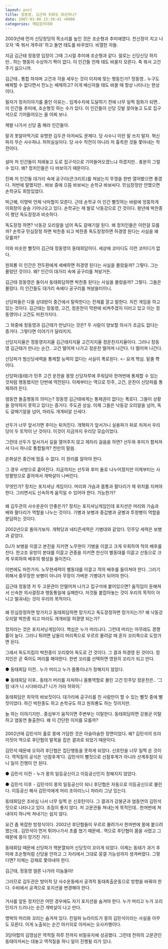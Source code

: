 ```yaml
---
layout: post
title: 정동영, 김근태 위화도 회군하나?
date: 2007-01-06 15:39:42 +0900
categories: 깨달음의대화
---
```

2003년에 먼저 신당창당의 목소리를 높인 것은 조순형과 추미애였다. 천신정이 치고 나오자 ‘죽 쒀서 개주랴’ 하고 돌연 태도를 바꾸었다. 비열한 자들.
   

  
지금 김근태 정동영 입장이 그때 그시절 추미애 조순형과 같다. 말로는 신당신당 하지만.. 하는 행동이 수상하기 짝이 없다. 이 인간들 언제 태도 바꿀지 모른다. 죽 쒀서 고건주기 싫으니까.
  

  
김근태.. 통합 하자며 고건과 각을 세우는 것이 이치에 맞는 행동인가? 정동영.. 누구도 배제할 수 없다면서 친노는 배제하고? 이게 배신자들 태도 바꿀 때 항상 나타나는 현상이다. 
  

  
필자가 정치이야기를 줄인 이유는.. 임계수치에 도달하기 전에 너무 일찍 점화가 되면.. 이 인간들 추미애, 조순형짓 하는 수가 있다. 이 인간들이 신당 깃발 꽂아놓고 도로 집구석으로 기어들어오는 꼴 어찌 보나. 
  

  
제발 나가서 신당 좀 해라 인간들아.
  

  
말귀 못알아먹기로 유명한 김두관 아저씨도 문제다. 당 사수니 이런 말 쓰지 말자. 혁신파지 무슨 사수파냐. 허허실실이다. 당 사수 작전이 아니라 저 흉측한 것들 쫓아내는 작전이다. 
  

  

  
###
  

  
설마 저 인간들이 저래놓고 도로 집구석으로 기어들어오겠느냐 하겠지만.. 충분히 그럴 수 있다. 왜? 정치인들은 다 바보이기 때문이다. 
  

  
진짜 저 인간들 대가리 속에 공구리(콘크리트)를 쳐놨는지 뚜껑을 한번 열어봤으면 좋겠다. 저번에 말했지만.. 바보 중에 으뜸 바보씨는 손학규 바보씨다. 민심장정만 안했으면 손학규도 희망있었다. 
  

  
박근혜, 이명박 언제 낙마할지 모른다. 근데 손학규 이 인간 뻘짓하는 바람에 엉뚱하게 이회창이 슬슬 기어나오고 있다. 손학규는 제 발로 낙동강으로 간 것이다. 왕년에 박찬종이 했던 독도장정과 비슷하다. 
  

  
독도장정 하면? 낙동강 오리알을 넘어 독도 갈매기알 된다. 왜 정치인들은 이런걸 모를까? 손학규 민심장정 하면 박찬종 되고 박찬종 독도장정하면 허경영 된다는 사실을 왜 모를까?
  

  
이와 비슷한 뻘짓이 김근태 정동영의 동태회담이다. 세상에 코미디도 이런 코미디가 없다. 
  

  
원희룡 이 인간은 전두환에게 세배하면 허경영 된다는 사실을 몰랐을까? 그렇다. 그는 몰랐던 것이다. 왜? 인간이 대가리 속에 공구리를 쳐놨거든.
  

  
김근태 정동영은 둘이서 동태회담하면 박찬종 된다는 사실을 몰랐을까? 그렇다. 그들은 몰랐다. 이 인간들도 대가리 속에다 공구리를 쳐놨을터이니.
  

  

  
###
  

  
신당파들은 다들 상대방이 중간에서 탈락한다는 전제를 깔고 말한다. 치킨 게임을 하고 있는 것이다. 김근태는 정동영, 고건, 정운찬이 막판에 비켜주겠지 이러고 있고 이는 정동영이나 고건도 마찬가지다.
  

  
그 와중에 정동영과 김근태가 만났다는 것은? 두 사람이 양보할 의사가 조금도 없다는 증거다. 그렇다면 이야기가 달라지지.
  

  
신당지지율은 정동영지지율 김근태지지율 고건지지율 정운찬지지율이다. 그러나 정동영 김근태가 만나는 순간.. 고건 떨어져 나가고 정운찬 떨어져 나간다. 다 떨어져 나간다. 
  

  
신당파가 범신당세력을 통제할 능력이 없다는 사실이 폭로된다. <- 요게 핵심. 밑줄 쫙이다. 
  

  
신당파(동태)가 민주 고건 운찬을 몽땅 신당자루에 주워담아 한꺼번에 통제할 수 있는 것처럼 행동했지만 단번에 역전된다. 이제부터는 역으로 민주, 고건, 운찬이 신당파를 통제하려 든다. 
  

  
염동연 돌출행동의 의미는? 정동영 김근태에게는 통제권이 없다는 폭로다. 그들이 상황을 장악하지 못하고 있다는 증거다. 주도권 상실. 이제 그들은 낙동강 오리알을 넘어, 독도 갈매기알을 넘어, 마라도 개개비알 신세다. 
  

  

  
###
  

  
선두가 너무 앞서가면 후미는 뒤처진다. 개혁파가 앞서가니 실용파가 뒤로 처져서 우리당이 두 토막이 난 것이다. 이것이 지금까지 우리당 모습이었다. 
  

  
그런데 선두가 앞서가서 길을 열어주지 않고 제자리 걸음을 하면? 선두와 후미가 합쳐져서 다시 하나로 통합될까? 천만의 말씀. 
  

  
쏜화살은 중간에 멈출 수 없다. 이 원리를 알아야 한다. 
  

  
그 경우 사방으로 흩어진다. 지금까지는 선두와 후미 둘로 나누어졌지만 이제부터는 사방팔방으로 흩어져서 개박살이 나버린다. 
  

  
무엇인가? 정치는 포지셔닝 게임이다. 머리와 가슴과 몸통과 팔다리가 제 위치를 지켜야 한다. 그러면서도 신속하게 움직일 수 있어야 한다. 가능한가?
  

  

  
###
  

  
왜 김두관의 사수운운이 안좋은가? 정치는 포지셔닝게임인데 포지션은 머리와 가슴과 배와 팔다리가 역할을 나누는 것이다. 기병과 보병과 중갑병과 궁병과 투창병이 역할을 분담하는 것이다. 
  

  
2002년으로 돌아가보자. 개혁당과 네티즌세력은 기병대와 같았다. 민주당 세력은 보병과 같았다.
   

  
DJ가 보병을 이끌고 본진을 지키면 노무현이 기병을 이끌고 크게 우회하여 적의 배후를 친다. 한고조 유방이 본대를 이끌고 관중을 지키면 한신이 별동대를 이끌고 산동으로 크게 우회하여 배후의 팽성을 들이친다.
  

  
이번에도 마찬가지. 노무현세력이 별동대를 이끌고 적의 배후를 들이쳐야 한다. 그러기 위해서 중무장한 보병이 아니라 무장이 가벼운 기병대가 되어야 한다. 
  

  
김근태 정동영 저 두 고문관이 안떨어져 나가고 집구석에 붙어있으면? 움직임이 둔해져서 신속한 의사결정과 행동통일에 실패한다. 저것들 붙잡아놓는 것이 우리의 목적이 아니고 떨궈내는 것이 우리의 목적이다. 
  

  

  
###
  

  
왜 민심장정하면 망가지고 동태회담하면 망가지고 독도장정하면 망가지는가? 왜 낙동강 오리알 박찬종 되고 마라도 개개비알 허경영 되는가? 
  

  
정치라는 것은 포지셔닝게임이다. 핵심은 누가 머리냐다. 그런데 머리는 아무래도 경쟁률이 높다. 그러니 튀려면 남들이 머리쪽으로 우르르 몰려갈 때 혼자 꼬리쪽으로 도망가면 된다. 
  

  
그래서 독도지킴이 박찬종이 꼬리찾아 독도로 간 것이다. 그 결과 허경영 된 것이다. 정치인은 곧 죽어도 머리를 해야한다. 한번 꼬리를 선택하면 영원히 꼬리가 되고 만다.
  

  
● 동태회담 이전.. 누가 머리고 누가 몸통이냐가 정해지지 않았다.
  
● 동태회담 이후.. 동태가 머리를 자처하니 몸통역할로 몰린 고건 민주당 정운찬은.. ‘그럼 내가 니 시다바리냐? 니가 가라 하와이.’
  

  
동태회담은 최악의 바보짓이다. 대가리에 공구리를 친 사람만이 할 수 있는 뻘짓 중에 뻘짓이었다. 하긴 박찬종도 하고 손학규도 하고 원희룡도 하는 짓이지만. 
  

  
늘 하는 이야기지만.. 중심부가 움직이면 주변부는 이탈한다. 동태회담하면 강봉균 이탈하고 염동연 돌출한다. 왜 이 간단한 이치를 모를까? 
  

  

  
###
  

  
2002년에 김민석이 홀로 몽에 가담한 것은 아슬아슬한 장면이었다. 왜? 김민석의 또라이짓이 역으로 후단협의 발목을 잡은 결과로 되었기 때문이다. 
  

  
김민석 때문에 오히려 후단협은 집단행동을 못하게 되었다. 신호탄을 너무 일찍 쏜 것이다. 역적질의 공식은 ‘선참후계’다. 김민석이 뻘짓으로 선참후계가 아니라 선계후참이 되니 일이 진행이 안 된다. 
  

  
● 김민석 이전 - 누가 몽의 일등공신이고 이등공신인지 정해지지 않았다.
  
● 김민석 이후 - 김민석이 몽의 일등공신이 되니 후단협은 자동으로 이등공신으로 몰린다. 이등공신 해서 김민석에게 머리 조아리느니 차라리 그냥 있는다. 
  

  
동태회담은 조바심 나서 너무 일찍 쏜 신호탄이다. 그 결과가 강봉균과 염동연의 김민석짓으로 나타나고 있다. 조짐이 좋지 않다. 저 고문관들 쳐내는게 목적인데.. 한꺼번에 쳐내야지 하나씩 쳐내기는 쉽지 않다.
  

  
요건 좀 복잡한 방정식이다. 2002년 후단협들이 우르르 몰려가서 한꺼번에 몽에 붙으려 했는데.. 김민석이 먼저 튀어나가서 초를 쳤기 때문에.. 역으로 후단협이 몸을 사렸고 그 때문에 몽이 망가진 거다. 
  

  
동태회담 때문에 신당파가 핵분열되어 신당짓이 꼬이게 되었다. 이제는 동태가 과거 추미애 조순형처럼 신당을 안하고 그 자리에서 그대로 뭉갤 가능성까지 생겨버렸다. 그렇다면? 이제는 강제로 쫓아내야 한다. 
  

  
김근태, 정동영 얼른 나가라 이놈들아! 
  

  
그러므로 김두관은 방어적 당 사수운동에서 공격적 동태축출운동으로 방향을 바꿔야 한다. 수비에서 공격으로 포지션을 변경해야 한다. 
  

  

  
###
  

  
거사를 앞둔 정치인은 어떤 경우에도 자기 포지션을 숨겨야 한다. 누가 머리고 누가 꼬리인지가 드러나는 순간 개박살이 나고 만다. 
  

  
명박의 머리와 꼬리는 숨겨져 있다. 친일파 뉴라이트가 몽의 김민석이라는 사실을 아무도 모른다. 이게 노출되는 순간 아키히로 아저씨는 오사카행이다.
  

  
3당야합의 김영삼은 역적질 하루 전까지 비밀유지에 성공했다. 그런데 천하의 고문관인 동태아저씨는 대놓고 역적질을 하니 일이 진행될 리가 있나.